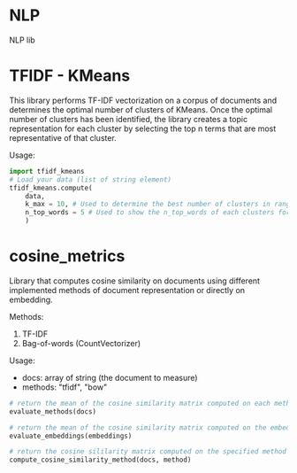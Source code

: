 # NLP
NLP lib 

# TFIDF - KMeans
This library performs TF-IDF vectorization on a corpus of documents and determines the optimal number of clusters of KMeans. Once the optimal number of clusters has been identified, the library creates a topic representation for each cluster by selecting the top n terms that are most representative of that cluster.

Usage:
```python
import tfidf_kmeans
# Load your data (list of string element)
tfidf_kmeans.compute(
    data, 
    k_max = 10, # Used to determine the best number of clusters in range(2, k_max)
    n_top_words = 5 # Used to show the n_top_words of each clusters for topic representatio 
    )
```

# cosine_metrics
Library that computes cosine similarity on documents using different implemented methods of document representation or directly on embedding.

Methods:
1. TF-IDF 
2. Bag-of-words (CountVectorizer) 
    
Usage:
- docs: array of string (the document to measure)
- methods: "tfidf", "bow"
```python
# return the mean of the cosine similarity matrix computed on each methods
evaluate_methods(docs)
```

```python
# return the mean of the cosine similarity matrix computed on the embedding
evaluate_embeddings(embeddings)
```

```python
# return the cosine sililarity matrix computed on the specified method of document representation
compute_cosine_similarity_method(docs, method)
```
